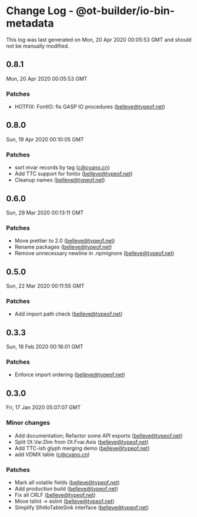 # Change Log - @ot-builder/io-bin-metadata

This log was last generated on Mon, 20 Apr 2020 00:05:53 GMT and should not be manually modified.

<!-- Start content -->

## 0.8.1

Mon, 20 Apr 2020 00:05:53 GMT

### Patches

- HOTFIX: FontIO: fix GASP IO procedures (belleve@typeof.net)

## 0.8.0

Sun, 19 Apr 2020 00:10:05 GMT

### Patches

- sort mvar records by tag (c@cyano.cn)
- Add TTC support for fontio (belleve@typeof.net)
- Cleanup names (belleve@typeof.net)

## 0.6.0
Sun, 29 Mar 2020 00:13:11 GMT

### Patches

- Move prettier to 2.0 (belleve@typeof.net)
- Rename packages (belleve@typeof.net)
- Remove unnecessary newline in .npmignore (belleve@typeof.net)
## 0.5.0
Sun, 22 Mar 2020 00:11:55 GMT

### Patches

- Add import path check (belleve@typeof.net)
## 0.3.3
Sun, 16 Feb 2020 00:16:01 GMT

### Patches

- Enforce import ordering (belleve@typeof.net)
## 0.3.0
Fri, 17 Jan 2020 05:07:07 GMT

### Minor changes

- Add documentation; Refactor some API exports (belleve@typeof.net)
- Split Ot.Var.Dim from Ot.Fvar.Axis (belleve@typeof.net)
- Add TTC-ish glyph merging demo (belleve@typeof.net)
- add VDMX table (c@cyano.cn)
### Patches

- Mark all volatile fields (belleve@typeof.net)
- Add production build (belleve@typeof.net)
- Fix all CRLF (belleve@typeof.net)
- Move tslint -> eslint (belleve@typeof.net)
- Simplify SfntIoTableSink interface (belleve@typeof.net)
